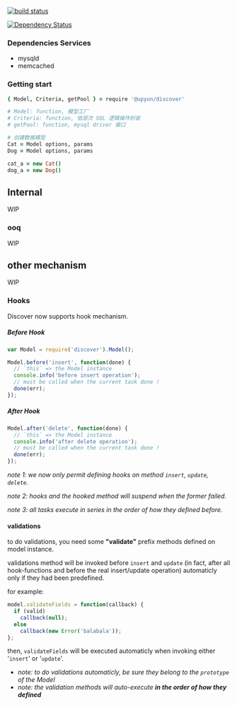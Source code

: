 [![build status](http://gitlab.widget-inc.com/upyun-dev/discover/badges/develop/build.svg)](http://gitlab.widget-inc.com/upyun-dev/discover/commits/develop)

[![Dependency Status](https://gemnasium.com/badges/882de3f393ed94e9a2bf2fe374e04ff7.svg)](https://gemnasium.com/1cbdb8e638a7b76b88b6450dd36fcbc6)
### Dependencies Services

+ mysqld
+ memcached

### Getting start

```coffee
{ Model, Criteria, getPool } = require '@upyun/discover'

# Model: function, 模型工厂
# Criteria: function, 低层次 SQL 逻辑操作封装
# getPool: function, mysql driver 接口

# 创建数据模型
Cat = Model options, params
Dog = Model options, params

cat_a = new Cat()
dog_a = new Dog()
```

## Internal

WIP

### ooq

WIP

## other mechanism

WIP

### Hooks
Discover now supports hook mechanism.

##### Before Hook
```js
var Model = require('discover').Model();

Model.before('insert', function(done) {
  // `this` => the Model instance
  console.info('before insert operation');
  // must be called when the current task done !
  done(err);
});
```

##### After Hook
```js
Model.after('delete', function(done) {
  // `this` => the Model instance
  console.info('after delete operation');
  // must be called when the current task done !
  done(err);
});
```

*note 1: we now only permit defining hooks on method `insert`, `update`, `delete`.*

*note 2: hooks and the hooked method will suspend when the former failed.*

*note 3: all tasks execute in series in the order of how they defined before.*

#### validations
to do validations, you need some **"validate"** prefix methods defined on model instance.

validations method will be invoked before `insert` and `update` (in fact, after all hook-functions and before the real insert/update operation) automaticly only if they had been predefined.

for example:
```js
model.validateFields = function(callback) {
  if (valid)
    callback(null);
  else
    callback(new Error('balabala'));
};
```

then, `validateFields` will be executed automaticly when invoking either '`insert`' or '`update`'.

+ *note: to do validations automaticly, be sure they belong to the `prototype` of the Model*
+ *note: the validation methods will auto-execute **in the order of how they defined***
